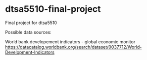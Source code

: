 # dtsa5510-final-project
Final project for dtsa5510


Possible data sources:

World bank developement indicators - global economic monitor
https://datacatalog.worldbank.org/search/dataset/0037712/World-Development-Indicators
